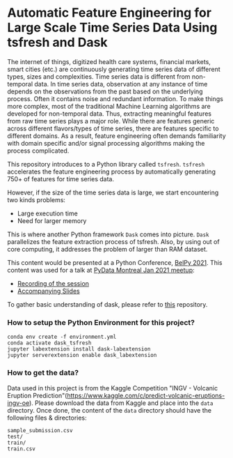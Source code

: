 # Automatic Feature Engineering for Large Scale Time Series Data Using tsfresh and Dask

The internet of things, digitized health care systems, financial markets, smart cities (etc.) are continuously generating time series data of different types, sizes and complexities. Time series data is different from non-temporal data. In time series data, observation at any instance of time depends on the observations from the past based on the underlying process. Often it contains noise and redundant information. To make things more complex, most of the traditional Machine Learning algorithms are developed for non-temporal data. Thus, extracting meaningful features from raw time series plays a major role. While there are features generic across different flavors/types of time series, there are features specific to different domains. As a result, feature engineering often demands familiarity with domain specific and/or signal processing algorithms making the process complicated.  

This repository introduces to a Python library called `tsfresh`. `tsfresh` accelerates the feature engineering process by automatically generating 750+ of features for time series data.

However, if the size of the time series data is large, we start encountering two kinds problems:
- Large execution time
- Need for larger memory

This is where another Python framework `Dask` comes into picture. `Dask` parallelizes the feature extraction process of tsfresh. Also, by using out of core computing, it addresses the problem of larger than RAM dataset.

This content would be presented at a Python Conference, [BelPy 2021](https://belpy.in/). 
This content was used for a talk at [PyData Montreal Jan 2021 meetup](https://www.meetup.com/PyData-MTL/events/275543323/):
- [Recording of the session](https://youtu.be/vajaT1FNP6I?start=3620&autoplay=1)
- [Accompanying Slides](https://speakerdeck.com/arnabbiswas1/automatic-feature-enegineering-for-large-scale-time-series-data-using-tsfresh-and-dask)

To gather basic understanding of dask, please refer to [this](https://github.com/arnabbiswas1/dask_workshop/) repository.

### How to setup the Python Environment for this project?

```
conda env create -f environment.yml
conda activate dask_tsfresh
jupyter labextension install dask-labextension
jupyter serverextension enable dask_labextension
```


### How to get the data?

Data used in this project is from the Kaggle Competition "INGV - Volcanic Eruption Prediction"(https://www.kaggle.com/c/predict-volcanic-eruptions-ingv-oe). Please download the data from Kaggle and place into the `data` directory. Once done, the content of the `data` directory should have the following files & directories:

```
sample_submission.csv  
test/                  
train/                 
train.csv
```
